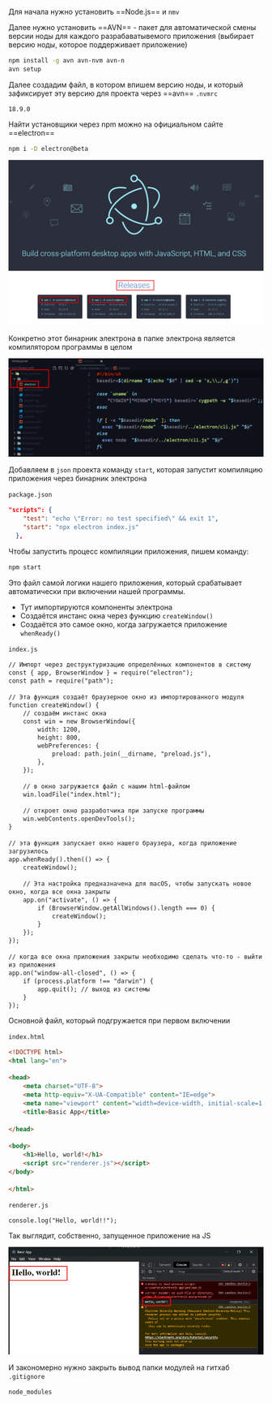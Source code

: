 
Для начала нужно установить ==Node.js== и `nmv` 

Далее нужно установить ==AVN== - пакет для автоматической смены версии ноды для каждого разрабаватывемого приложения (выбирает версию ноды, которое поддерживает приложение)

```bash
npm install -g avn avn-nvm avn-n
avn setup
```

Далее создадим файл, в котором впишем версию ноды, и который зафиксирует эту версию для проекта через ==avn== 
`.nvmrc`
```code
18.9.0
```

Найти установщики через npm можно на официальном сайте ==electron==

```bash
npm i -D electron@beta
```
![](_png/Pasted%20image%2020221112121345.png)

Конкретно этот бинарник электрона в папке электрона является компилятором программы в целом

![](_png/Pasted%20image%2020221112131550.png)

Добавляем в `json` проекта команду `start`, которая запустит компиляцию приложения через бинарник электрона

`package.json`
```JSON
"scripts": {
    "test": "echo \"Error: no test specified\" && exit 1",
    "start": "npx electron index.js"
  },
```

Чтобы запустить процесс компиляции приложения, пишем команду:

```bash
npm start
```

Это файл самой логики нашего приложения, который срабатывает автоматически при включении нашей программы.
- Тут импортируются компоненты электрона 
- Создаётся инстанс окна через функцию `createWindow()` 
- Создаётся это самое окно, когда загружается приложение `whenReady()`

`index.js`
```JS
// Импорт через деструктуризацию определённых компонентов в систему
const { app, BrowserWindow } = require("electron");
const path = require("path");

// Эта функция создаёт браузерное окно из импортированного модуля
function createWindow() {
	// создаём инстанс окна
	const win = new BrowserWindow({
		width: 1200,
		height: 800,
		webPreferences: {
			preload: path.join(__dirname, "preload.js"),
		},
	});

	// в окно загружается файл с нашим html-файлом
	win.loadFile("index.html");

	// откроет окно разработчика при запуске программы
	win.webContents.openDevTools();
}

// эта функция запускает окно нашего браузера, когда приложение загрузилось
app.whenReady().then(() => {
	createWindow();

	// Эта настройка предназначена для macOS, чтобы запускать новое окно, когда все окна закрыты
	app.on("activate", () => {
		if (BrowserWindow.getAllWindows().length === 0) {
			createWindow();
		}
	});
});

// когда все окна приложения закрыты необходимо сделать что-то - выйти из приложения
app.on("window-all-closed", () => {
	if (process.platform !== "darwin") {
		app.quit(); // выход из системы
	}
});

```

Основной файл, который подгружается при первом включении

`index.html`
```HTML
<!DOCTYPE html>
<html lang="en">

<head>
	<meta charset="UTF-8">
	<meta http-equiv="X-UA-Compatible" content="IE=edge">
	<meta name="viewport" content="width=device-width, initial-scale=1.0">
	<title>Basic App</title>

</head>

<body>
	<h1>Hello, world!</h1>
	<script src="renderer.js"></script>
</body>

</html>
```

`renderer.js`
```JS
console.log("Hello, world!!");
```

Так выглядит, собственно, запущенное приложение на JS

![](_png/Pasted%20image%2020221112131334.png)

И закономерно нужно закрыть вывод папки модулей на гитхаб
`.gitignore`
```text
node_modules
```